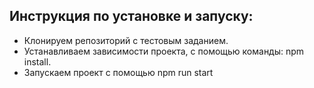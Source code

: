## Инструкция по установке и запуску:
- Клонируем репозиторий с тестовым заданием.
- Устанавливаем зависимости проекта, с помощью команды: npm install.
- Запускаем проект с помощью npm run start
